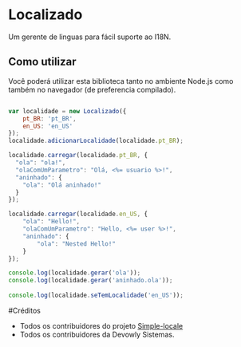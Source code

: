 # Localizado
Um gerente de linguas para fácil suporte ao I18N.

## Como utilizar
Você poderá utilizar esta biblioteca tanto no ambiente Node.js como também no navegador (de preferencia compilado).

```javascript

var localidade = new Localizado({
    pt_BR: 'pt_BR',
    en_US: 'en_US'
});
localidade.adicionarLocalidade(localidade.pt_BR);

localidade.carregar(localidade.pt_BR, {
  "ola": "ola!",
  "olaComUmParametro": "Olá, <%= usuario %>!",
  "aninhado": {
    "ola": "Olá aninhado!"
  }
});

localidade.carregar(localidade.en_US, {
	"ola": "Hello!",
	"olaComUmParametro": "Hello, <%= user %>!",
	"aninhado": {
		"ola": "Nested Hello!"
	}
});

console.log(localidade.gerar('ola'));
console.log(localidade.gerar('aninhado.ola'));
  
console.log(localidade.seTemLocalidade('en_US'));
```

#Créditos
- Todos os contribuidores do projeto [Simple-locale](https://github.com/rico345100/simple-locale/blob/master/simple-locale/exam.js)
- Todos os contribuidores da Devowly Sistemas.

